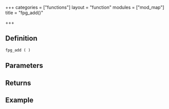 +++
categories = ["functions"]
layout = "function"
modules = ["mod_map"]
title = "fpg_add()"

+++

## Definition

    fpg_add ( )

## Parameters

## Returns

## Example
